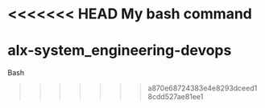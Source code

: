 <<<<<<< HEAD
My bash command
=======
# alx-system_engineering-devops
Bash 
>>>>>>> a870e68724383e4e8293dceed18cdd527ae81ee1
